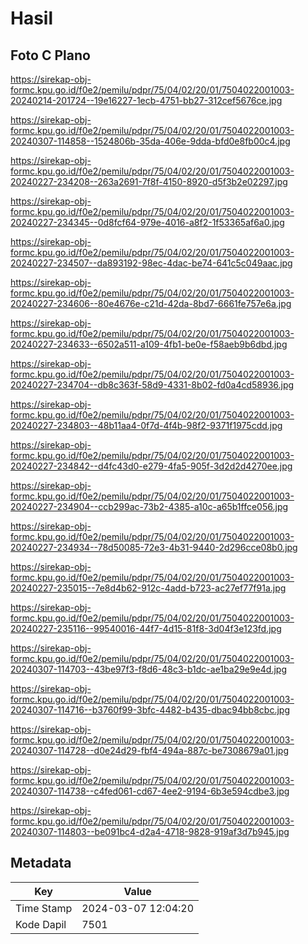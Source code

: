 # Hasil

## Foto C Plano

https://sirekap-obj-formc.kpu.go.id/f0e2/pemilu/pdpr/75/04/02/20/01/7504022001003-20240214-201724--19e16227-1ecb-4751-bb27-312cef5676ce.jpg

https://sirekap-obj-formc.kpu.go.id/f0e2/pemilu/pdpr/75/04/02/20/01/7504022001003-20240307-114858--1524806b-35da-406e-9dda-bfd0e8fb00c4.jpg

https://sirekap-obj-formc.kpu.go.id/f0e2/pemilu/pdpr/75/04/02/20/01/7504022001003-20240227-234208--263a2691-7f8f-4150-8920-d5f3b2e02297.jpg

https://sirekap-obj-formc.kpu.go.id/f0e2/pemilu/pdpr/75/04/02/20/01/7504022001003-20240227-234345--0d8fcf64-979e-4016-a8f2-1f53365af6a0.jpg

https://sirekap-obj-formc.kpu.go.id/f0e2/pemilu/pdpr/75/04/02/20/01/7504022001003-20240227-234507--da893192-98ec-4dac-be74-641c5c049aac.jpg

https://sirekap-obj-formc.kpu.go.id/f0e2/pemilu/pdpr/75/04/02/20/01/7504022001003-20240227-234606--80e4676e-c21d-42da-8bd7-6661fe757e6a.jpg

https://sirekap-obj-formc.kpu.go.id/f0e2/pemilu/pdpr/75/04/02/20/01/7504022001003-20240227-234633--6502a511-a109-4fb1-be0e-f58aeb9b6dbd.jpg

https://sirekap-obj-formc.kpu.go.id/f0e2/pemilu/pdpr/75/04/02/20/01/7504022001003-20240227-234704--db8c363f-58d9-4331-8b02-fd0a4cd58936.jpg

https://sirekap-obj-formc.kpu.go.id/f0e2/pemilu/pdpr/75/04/02/20/01/7504022001003-20240227-234803--48b11aa4-0f7d-4f4b-98f2-9371f1975cdd.jpg

https://sirekap-obj-formc.kpu.go.id/f0e2/pemilu/pdpr/75/04/02/20/01/7504022001003-20240227-234842--d4fc43d0-e279-4fa5-905f-3d2d2d4270ee.jpg

https://sirekap-obj-formc.kpu.go.id/f0e2/pemilu/pdpr/75/04/02/20/01/7504022001003-20240227-234904--ccb299ac-73b2-4385-a10c-a65b1ffce056.jpg

https://sirekap-obj-formc.kpu.go.id/f0e2/pemilu/pdpr/75/04/02/20/01/7504022001003-20240227-234934--78d50085-72e3-4b31-9440-2d296cce08b0.jpg

https://sirekap-obj-formc.kpu.go.id/f0e2/pemilu/pdpr/75/04/02/20/01/7504022001003-20240227-235015--7e8d4b62-912c-4add-b723-ac27ef77f91a.jpg

https://sirekap-obj-formc.kpu.go.id/f0e2/pemilu/pdpr/75/04/02/20/01/7504022001003-20240227-235116--99540016-44f7-4d15-81f8-3d04f3e123fd.jpg

https://sirekap-obj-formc.kpu.go.id/f0e2/pemilu/pdpr/75/04/02/20/01/7504022001003-20240307-114703--43be97f3-f8d6-48c3-b1dc-ae1ba29e9e4d.jpg

https://sirekap-obj-formc.kpu.go.id/f0e2/pemilu/pdpr/75/04/02/20/01/7504022001003-20240307-114716--b3760f99-3bfc-4482-b435-dbac94bb8cbc.jpg

https://sirekap-obj-formc.kpu.go.id/f0e2/pemilu/pdpr/75/04/02/20/01/7504022001003-20240307-114728--d0e24d29-fbf4-494a-887c-be7308679a01.jpg

https://sirekap-obj-formc.kpu.go.id/f0e2/pemilu/pdpr/75/04/02/20/01/7504022001003-20240307-114738--c4fed061-cd67-4ee2-9194-6b3e594cdbe3.jpg

https://sirekap-obj-formc.kpu.go.id/f0e2/pemilu/pdpr/75/04/02/20/01/7504022001003-20240307-114803--be091bc4-d2a4-4718-9828-919af3d7b945.jpg


## Metadata

| Key        | Value               |
| ---------- | ------------------- |
| Time Stamp | 2024-03-07 12:04:20 |
| Kode Dapil | 7501                |



